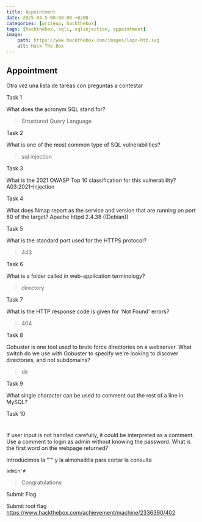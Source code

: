 ```yaml
---
title: Appointment
date: 2025-04-5 00:00:00 +0200
categories: [writeup, hackthebox]
tags: [hackthebox, sqli, sqlinjection, appointment]     
image:
    path: https://www.hackthebox.com/images/logo-htb.svg
    alt: Hack The Box
---
```

## Appointment
Otra vez una lista de tareas con preguntas a contestar

 Task 1

What does the acronym SQL stand for?
>Structured Query Language

Task 2

What is one of the most common type of SQL vulnerabilities?
>sql injection

Task 3

What is the 2021 OWASP Top 10 classification for this vulnerability?
A03:2021–Injection 

Task 4

What does Nmap report as the service and version that are running on port 80 of the target?
Apache httpd 2.4.38 ((Debian))

Task 5

What is the standard port used for the HTTPS protocol?
>443


Task 6

What is a folder called in web-application terminology?
>directory

Task 7

What is the HTTP response code is given for 'Not Found' errors?
>404

Task 8

Gobuster is one tool used to brute force directories on a webserver. What switch do we use with Gobuster to specify we're looking to discover directories, and not subdomains?
>dir

Task 9

What single character can be used to comment out the rest of a line in MySQL?

Task 10
>#

If user input is not handled carefully, it could be interpreted as a comment. Use a comment to login as admin without knowing the password. What is the first word on the webpage returned?

Introducimos la "'" y la almohadilla para cortar la consulta 
```
admin'# 
```

>Congratulations



Submit Flag
>

Submit root flag https://www.hackthebox.com/achievement/machine/2336390/402
